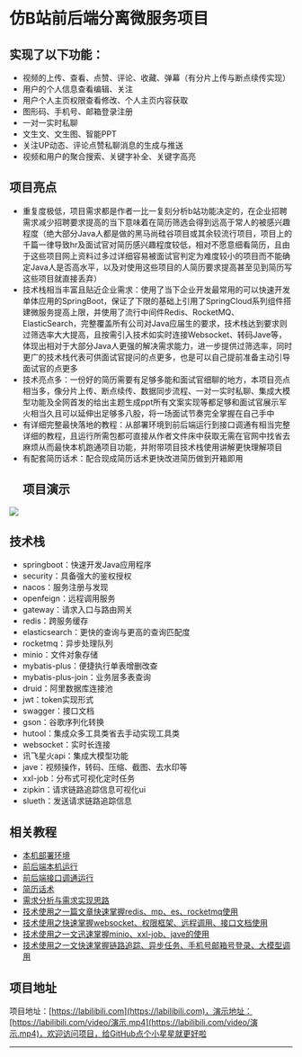 # 仿B站前后端分离微服务项目

## 实现了以下功能：
- 视频的上传、查看、点赞、评论、收藏、弹幕（有分片上传与断点续传实现）
- 用户的个人信息查看编辑、关注
- 用户个人主页权限查看修改、个人主页内容获取
- 图形码、手机号、邮箱登录注册
- 一对一实时私聊
- 文生文、文生图、智能PPT
- 关注UP动态、评论点赞私聊消息的生成与推送
- 视频和用户的聚合搜索、关键字补全、关键字高亮

## 项目亮点
- 重复度极低，项目需求都是作者一比一复刻分析b站功能决定的，在企业招聘需求减少招聘要求提高的当下意味着在简历筛选会得到远高于常人的被感兴趣程度（绝大部分Java人都是做的黑马尚硅谷项目或其余较流行项目，项目上的千篇一律导致hr及面试官对简历感兴趣程度较低，相对不愿意细看简历，且由于这些项目网上资料过多过详细容易被面试官判定为难度较小的项目而不能确定Java人是否高水平，以及对使用这些项目的人简历要求提高甚至见到简历写这些项目就直接丢弃）
- 技术栈相当丰富且贴近企业需求：使用了当下企业开发最常用的可以快速开发单体应用的SpringBoot，保证了下限的基础上引用了SpringCloud系列组件搭建微服务提高上限，并使用了流行中间件Redis、RocketMQ、ElasticSearch，完整覆盖所有公司对Java应届生的要求，技术栈达到要求则过筛选率大大提高，且按需引入技术如实时连接Websocket、转码Jave等，体现出相对于大部分Java人更强的解决需求能力，进一步提供过筛选率，同时更广的技术栈代表可供面试官提问的点更多，也是可以自己提前准备主动引导面试官的点更多
- 技术亮点多：一份好的简历需要有足够多能和面试官细聊的地方，本项目亮点相当多，像分片上传、断点续传、数据同步流程、一对一实时私聊、集成大模型功能及全网首发的给出主题生成ppt所有文案实现等都足够和面试官展示军火相当久且可以延伸出足够多八股，将一场面试节奏完全掌握在自己手中
- 有详细完整最快落地的教程：从部署环境到前后端运行到接口调通有相当完整详细的教程，且运行所需包都可直接从作者文件床中获取无需在官网中找省去麻烦从而最快本机跑通项目功能，并附带项目技术栈使用讲解更快理解项目
- 有配套简历话术：配合现成简历话术更快改进简历做到开箱即用
  ## 项目演示
 ![](https://labilibili.com/package/演5.gif)

## 技术栈
- springboot：快速开发Java应用程序
- security：具备强大的鉴权授权
- nacos：服务注册与发现
- openfeign：远程调用服务
- gateway：请求入口与路由网关
- redis：跨服务缓存
- elasticsearch：更快的查询与更高的查询匹配度
- rocketmq：异步处理队列
- minio：文件对象存储
- mybatis-plus：便捷执行单表增删改查
- mybatis-plus-join：业务层多表查询
- druid：阿里数据库连接池
- jwt：token实现形式
- swagger：接口文档
- gson：谷歌序列化转换
- hutool：集成众多工具类省去手动实现工具类
- websocket：实时长连接
- 讯飞星火api：集成大模型功能
- jave：视频操作，转码、压缩、截图、去水印等
- xxl-job：分布式可视化定时任务
- zipkin：请求链路追踪信息可视化ui
- slueth：发送请求链路追踪信息
## 相关教程
- [本机部署环境](https://www.nowcoder.com/discuss/640368532730990592?sourceSSR=users)
- [前后端本机运行](https://www.nowcoder.com/discuss/640865638906384384?sourceSSR=users)
- [前后端接口调通运行](https://www.nowcoder.com/discuss/650364579364581376?sourceSSR=users)
- [简历话术](https://www.nowcoder.com/feed/main/detail/787da9e468f343039b50014739030311?sourceSSR=users)
- [需求分析与需求实现思路](https://www.nowcoder.com/discuss/646784094038151168?sourceSSR=users)
- [技术使用之一篇文章快速掌握redis、mp、es、rocketmq使用](https://www.nowcoder.com/discuss/641707654733123584?sourceSSR=users)
- [技术使用之快速掌握websocket、权限框架、远程调用、接口文档使用](https://www.nowcoder.com/discuss/642011355679064064?sourceSSR=users)
- [技术使用之一文迅速掌握minio、xxl-job、jave的使用](https://www.nowcoder.com/discuss/642468459871240192?sourceSSR=users)
- [技术使用之一文快速掌握链路追踪、异步任务、手机号邮箱号登录、大模型调用](https://www.nowcoder.com/discuss/642820288471703552?sourceSSR=users)

## 项目地址

项目地址：[https://labilibili.com](https://labilibili.com)，演示地址：[https://labilibili.com/video/演示.mp4](https://labilibili.com/video/演示.mp4)，欢迎访问项目，给GitHub点个小星星就更好啦

---
